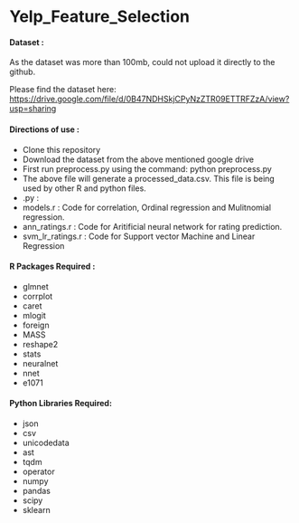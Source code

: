 # Yelp_Feature_Selection

#### Dataset :
As the dataset was more than 100mb, could not upload it directly to the github.

Please find the dataset here:
https://drive.google.com/file/d/0B47NDHSkjCPyNzZTR09ETTRFZzA/view?usp=sharing

#### Directions of use :
- Clone this repository
- Download the dataset from the above mentioned google drive
- First run preprocess.py using the command: python preprocess.py
- The above file will generate a processed_data.csv. This file is being used by other R and python files.
- .py :
- models.r : Code for correlation, Ordinal regression and Mulitnomial regression.
- ann_ratings.r : Code for Aritificial neural network for rating prediction. 
- svm_lr_ratings.r : Code for Support vector Machine and Linear Regression


#### R Packages Required : 
- glmnet
- corrplot
- caret
- mlogit
- foreign
- MASS
- reshape2
- stats
- neuralnet
- nnet
- e1071

#### Python Libraries Required:
- json
- csv
- unicodedata
- ast
- tqdm
- operator
- numpy
- pandas
- scipy
- sklearn

